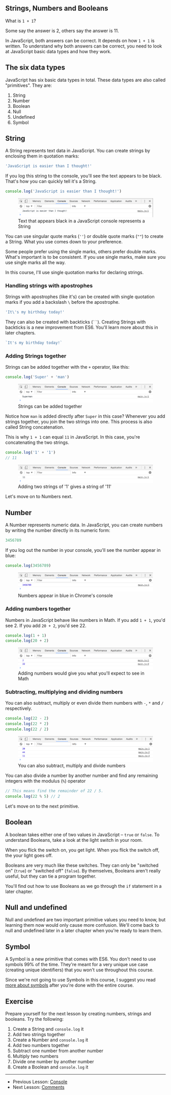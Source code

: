 ## Strings, Numbers and Booleans

What is `1 + 1`?

Some say the answer is 2, others say the answer is 11.

In JavaScript, both answers can be correct. It depends on how `1 + 1` is written. To understand why both answers can be correct, you need to look at JavaScript basic data types and how they work.

## The six data types

JavaScript has six basic data types in total. These data types are also called "primitives". They are:

1. String
2. Number
3. Boolean
4. Null
5. Undefined
6. Symbol

## String

A String represents text data in JavaScript. You can create strings by enclosing them in quotation marks:

```js
'JavaScript is easier than I thought!'
```

If you log this string to the console, you'll see the text appears to be black. That's how you can quickly tell it's a String.

```js
console.log('JavaScript is easier than I thought!')
```

<figure>
  <img src="../../images/js-basics/primitives/string.png" alt="Text that appears black in a JavaScript console represents a String">
  <figcaption>Text that appears black in a JavaScript console represents a String</figcaption>
</figure>

You can use singular quote marks (`''`) or double quote marks (`""`) to create a String. What you use comes down to your preference.

Some people prefer using the single marks, others prefer double marks. What's important is to be consistent. If you use single marks, make sure you use single marks all the way.

In this course, I'll use single quotation marks for declaring strings.

### Handling strings with apostrophes

Strings with apostrophes (like it's) can be created with single quotation marks if you add a backslash `\` before the apostrophe.

```js
'It\'s my birthday today!'
```

They can also be created with backticks (<code>``</code>). Creating Strings with backticks is a new improvement from ES6. You'll learn more about this in later chapters.

```js
`It's my birthday today!`
```

### Adding Strings together

Strings can be added together with the `+` operator, like this:

```js
console.log('Super' + 'man')
```

<figure>
  <img src="../../images/js-basics/primitives/string-add.png" alt="Strings can be added together">
  <figcaption>Strings can be added together</figcaption>
</figure>

Notice how `man` is added directly after `Super` in this case? Whenever you add strings together, you join the two strings into one. This process is also called String concatenation.

This is why `1 + 1` can equal `11` in JavaScript. In this case, you're concatenating the two strings.

```js
console.log('1' + '1')
// 11
```

<figure>
  <img src="../../images/js-basics/primitives/string-add-1plus1.png" alt="Adding two strings of '1' gives a string of '11'">
  <figcaption>Adding two strings of '1' gives a string of '11'</figcaption>
</figure>

Let's move on to Numbers next.

## Number

A Number represents numeric data. In JavaScript, you can create numbers by writing the number directly in its numeric form:

```js
3456789
```

If you log out the number in your console, you'll see the number appear in blue:

```js
console.log(3456789)
```

<figure>
  <img src="../../images/js-basics/primitives/number.png" alt="Numbers appear in blue in Chrome's console">
  <figcaption>Numbers appear in blue in Chrome's console</figcaption>
</figure>

### Adding numbers together

Numbers in JavaScript behave like numbers in Math. If you add `1 + 1`, you'd see 2. If you add `20 + 2`, you'd see 22.

```js
console.log(1 + 1)
console.log(20 + 2)
```

<figure>
  <img src="../../images/js-basics/primitives/number-add.png" alt="Adding numbers would give you what you'll expect to see in Math">
  <figcaption>Adding numbers would give you what you'll expect to see in Math</figcaption>
</figure>

### Subtracting, multiplying and dividing numbers

You can also subtract, multiply or even divide them numbers with `-`, `*` and `/` respectively.

```js
console.log(22 - 2)
console.log(22 * 2)
console.log(22 / 2)
```

<figure>
  <img src="../../images/js-basics/primitives/number-others.png" alt="You can also subtract, multiply and divide numbers">
  <figcaption>You can also subtract, multiply and divide numbers</figcaption>
</figure>

You can also divide a number by another number and find any remaining integers with the modulus (`%`) operator

```js
// This means find the remainder of 22 / 5.
console.log(22 % 5) // 2
```

Let's move on to the next primitive.

## Boolean

A boolean takes either one of two values in JavaScript – `true` or `false`. To understand Booleans, take a look at the light switch in your room.

When you flick the switch on, you get light. When you flick the switch off, the your light goes off.

Booleans are very much like these switches. They can only be "switched on" (`true`) or "switched off" (`false`). By themselves, Booleans aren't really useful, but they can tie a program together.

You'll find out how to use Booleans as we go through the `if` statement in a later chapter.

## Null and undefined

Null and undefined are two important primitive values you need to know, but learning them now would only cause more confusion. We'll come back to null and undefined later in a later chapter when you're ready to learn them.

## Symbol

A Symbol is a new primitive that comes with ES6. You don't need to use symbols 99% of the time. They're meant for a very unique use case (creating unique identifiers) that you won't use throughout this course.

Since we're not going to use Symbols in this course, I suggest you read [more about symbols](https://developer.mozilla.org/en-US/docs/Glossary/Symbol) after you're done with the entire course.

## Exercise

Prepare yourself for the next lesson by creating numbers, strings and booleans. Try the following:

1. Create a String and `console.log` it
2. Add two strings together
3. Create a Number and `console.log` it
4. Add two numbers together
5. Subtract one number from another number
6. Multiply two numbers
7. Divide one number by another number
8. Create a Boolean and `console.log` it

---

- Previous Lesson: [Console](02.console.md)
- Next Lesson: [Comments](04.comments.md)
